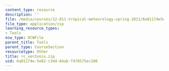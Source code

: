 ```yaml
---
content_type: resource
description: ''
file: /media/courses/12-811-tropical-meteorology-spring-2011/6a01174e5e82c3d484abf470575ec108_rc_ver2unix.zip
file_type: application/zip
learning_resource_types:
- Tools
ocw_type: OCWFile
parent_title: Tools
parent_type: CourseSection
resourcetype: Other
title: rc_ver2unix.zip
uid: 6a01174e-5e82-c3d4-84ab-f470575ec108
---
```

